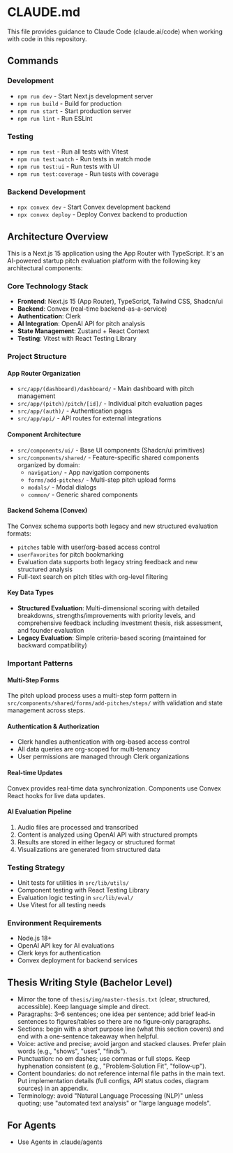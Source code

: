 # CLAUDE.md

This file provides guidance to Claude Code (claude.ai/code) when working with code in this repository.

## Commands

### Development
- `npm run dev` - Start Next.js development server
- `npm run build` - Build for production
- `npm run start` - Start production server
- `npm run lint` - Run ESLint

### Testing
- `npm run test` - Run all tests with Vitest
- `npm run test:watch` - Run tests in watch mode
- `npm run test:ui` - Run tests with UI
- `npm run test:coverage` - Run tests with coverage

### Backend Development
- `npx convex dev` - Start Convex development backend
- `npx convex deploy` - Deploy Convex backend to production

## Architecture Overview

This is a Next.js 15 application using the App Router with TypeScript. It's an AI-powered startup pitch evaluation platform with the following key architectural components:

### Core Technology Stack
- **Frontend**: Next.js 15 (App Router), TypeScript, Tailwind CSS, Shadcn/ui
- **Backend**: Convex (real-time backend-as-a-service)
- **Authentication**: Clerk
- **AI Integration**: OpenAI API for pitch analysis
- **State Management**: Zustand + React Context
- **Testing**: Vitest with React Testing Library

### Project Structure

#### App Router Organization
- `src/app/(dashboard)/dashboard/` - Main dashboard with pitch management
- `src/app/(pitch)/pitch/[id]/` - Individual pitch evaluation pages
- `src/app/(auth)/` - Authentication pages
- `src/app/api/` - API routes for external integrations

#### Component Architecture
- `src/components/ui/` - Base UI components (Shadcn/ui primitives)
- `src/components/shared/` - Feature-specific shared components organized by domain:
  - `navigation/` - App navigation components
  - `forms/add-pitches/` - Multi-step pitch upload forms
  - `modals/` - Modal dialogs
  - `common/` - Generic shared components

#### Backend Schema (Convex)
The Convex schema supports both legacy and new structured evaluation formats:
- `pitches` table with user/org-based access control
- `userFavorites` for pitch bookmarking
- Evaluation data supports both legacy string feedback and new structured analysis
- Full-text search on pitch titles with org-level filtering

#### Key Data Types
- **Structured Evaluation**: Multi-dimensional scoring with detailed breakdowns, strengths/improvements with priority levels, and comprehensive feedback including investment thesis, risk assessment, and founder evaluation
- **Legacy Evaluation**: Simple criteria-based scoring (maintained for backward compatibility)

### Important Patterns

#### Multi-Step Forms
The pitch upload process uses a multi-step form pattern in `src/components/shared/forms/add-pitches/steps/` with validation and state management across steps.

#### Authentication & Authorization
- Clerk handles authentication with org-based access control
- All data queries are org-scoped for multi-tenancy
- User permissions are managed through Clerk organizations

#### Real-time Updates
Convex provides real-time data synchronization. Components use Convex React hooks for live data updates.

#### AI Evaluation Pipeline
1. Audio files are processed and transcribed
2. Content is analyzed using OpenAI API with structured prompts
3. Results are stored in either legacy or structured format
4. Visualizations are generated from structured data

### Testing Strategy
- Unit tests for utilities in `src/lib/utils/`
- Component testing with React Testing Library
- Evaluation logic testing in `src/lib/eval/`
- Use Vitest for all testing needs

### Environment Requirements
- Node.js 18+
- OpenAI API key for AI evaluations
- Clerk keys for authentication
- Convex deployment for backend services

## Thesis Writing Style (Bachelor Level)
- Mirror the tone of `thesis/img/master-thesis.txt` (clear, structured, accessible). Keep language simple and direct.
- Paragraphs: 3–6 sentences; one idea per sentence; add brief lead‑in sentences to figures/tables so there are no figure‑only paragraphs.
- Sections: begin with a short purpose line (what this section covers) and end with a one‑sentence takeaway when helpful.
- Voice: active and precise; avoid jargon and stacked clauses. Prefer plain words (e.g., "shows", "uses", "finds").
- Punctuation: no em dashes; use commas or full stops. Keep hyphenation consistent (e.g., "Problem‑Solution Fit", "follow‑up").
- Content boundaries: do not reference internal file paths in the main text. Put implementation details (full configs, API status codes, diagram sources) in an appendix.
- Terminology: avoid "Natural Language Processing (NLP)" unless quoting; use "automated text analysis" or "large language models".

## For Agents 
- Use Agents in .claude/agents